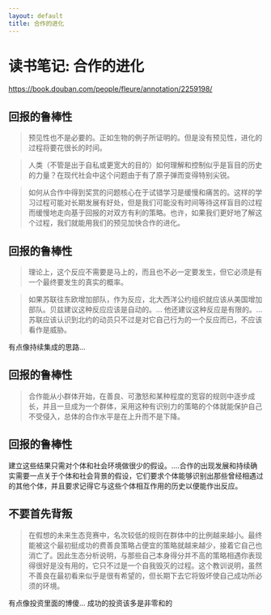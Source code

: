 ```yaml
---
layout: default
title: 合作的进化
---
```


# 读书笔记: 合作的进化

<https://book.douban.com/people/fleure/annotation/2259198/>
## 回报的鲁棒性

> 预见性也不是必要的。正如生物的例子所证明的。但是没有预见性，进化的过程将要花很长的时间。
>



> 人类（不管是出于自私或更宽大的目的）如何理解和控制似乎是盲目的历史的力量？在现代社会中这个问题由于有了原子弹而变得特别尖锐。
>



> 如何从合作中得到奖赏的问题核心在于试错学习是缓慢和痛苦的。这样的学习过程可能对长期发展有好处，但是我们可能没有时间等待这样盲目的过程而缓慢地走向基于回报的对双方有利的策略。也许，如果我们更好地了解这个过程，我们就能用我们的预见加快合作的进化。
>

## 回报的鲁棒性

> 理论上，这个反应不需要是马上的，而且也不必一定要发生，但它必须是有一个最终要发生的真实的概率。
>



> 如果苏联往东欧增加部队，作为反应，北大西洋公约组织就应该从美国增加部队。贝兹建议这种反应应该是自动的。... 他还建议这种反应是有限的。... 苏联应该认识到北约的动员只不过是对它自己行为的一个反应而已，不应该看作是威胁。
>

有点像持续集成的思路...


## 回报的鲁棒性

> 合作能从小群体开始，在善良、可激怒和某种程度的宽容的规则中逐步成长，并且一旦成为一个群体，采用这种有识别力的策略的个体就能保护自己不受侵入，总体的合作水平是在上升而不是下降。
>

## 回报的鲁棒性


建立这些结果只需对个体和社会环境做很少的假设。....合作的出现发展和持续确实需要一点关于个体和社会背景的假设，它们要求个体能够识别出那些曾经相遇过的其他个体，并且要求记得它与这些个体相互作用的历史以便能作出反应。


## 不要首先背叛

> 在假想的未来生态竞赛中，名次较低的规则在群体中的比例越来越小。最终能被这个最初挺成功的费善良策略占便宜的策略就越来越少，接着它自己也消亡了。因此生态分析说明，与那些自己本身得分并不高的策略相遇你表现得很好是没有用的，它只不过是一个自我毁灭的过程。这个教训说明，虽然不善良在最初看来似乎是很有希望的，但长期下去它将毁坏使自己成功所必须的环境。
>




有点像投资里面的博傻... 成功的投资该多是非零和的




